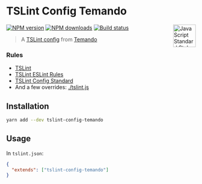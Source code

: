 # TSLint Config Temando

<a href="https://standardjs.com" style="float: right; padding: 0 0 20px 20px;"><img src="https://cdn.rawgit.com/feross/standard/master/sticker.svg" alt="JavaScript Standard Style" width="60" align="right"></a>

[![NPM version][npm-image]][npm-url]
[![NPM downloads][downloads-image]][downloads-url]
[![Build status][travis-image]][travis-url]

> A [TSLint config](https://palantir.github.io/tslint/usage/tslint-json/) from [Temando](http://temando.com/)


### Rules

- [TSLint](https://www.npmjs.com/package/tslint)
- [TSLint ESLint Rules](https://www.npmjs.com/package/tslint-eslint-rules)
- [TSLint Config Standard](https://www.npmjs.com/package/tslint-config-standard)
- And a few overrides: [./tslint.js](./tslint.js)

## Installation

```sh
yarn add --dev tslint-config-temando
```

## Usage

In `tslint.json`:

```json
{
  "extends": ["tslint-config-temando"]
}
```

[npm-image]: https://img.shields.io/npm/v/tslint-config-temando.svg?style=flat
[npm-url]: https://npmjs.org/package/tslint-config-temando
[downloads-image]: https://img.shields.io/npm/dm/tslint-config-temando.svg?style=flat
[downloads-url]: https://npmjs.org/package/tslint-config-temando
[travis-image]: https://img.shields.io/travis/temando/tslint-config-temando.svg?style=flat
[travis-url]: https://travis-ci.org/temando/tslint-config-temando
